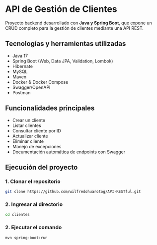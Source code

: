 # API de Gestión de Clientes

Proyecto backend desarrollado con **Java y Spring Boot**, que expone un CRUD completo para la gestión de clientes mediante una API REST.

## Tecnologías y herramientas utilizadas
- Java 17
- Spring Boot (Web, Data JPA, Validation, Lombok)
- Hibernate
- MySQL
- Maven
- Docker & Docker Compose
- Swagger/OpenAPI
- Postman

## Funcionalidades principales
- Crear un cliente  
- Listar clientes  
- Consultar cliente por ID  
- Actualizar cliente  
- Eliminar cliente
- Manejo de excepciones
- Documentación automática de endpoints con Swagger  

## Ejecución del proyecto

### 1. Clonar el repositorio
```bash
git clone https://github.com/wilfredohuarotog/API-RESTful.git
```
### 2. Ingresar al directorio
```bash
cd clientes
```
### 2. Ejecutar el comando 
```bash
mvn spring-boot:run
```



